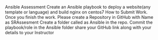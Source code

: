 Ansible Assessment
Create an Ansible playbook to deploy a website(any template or language) and build nginx on centos7
How to Submit Work.
Once you finish the work.
Please create a Repository in GitHub with Name as SRAssesment
Create a folder called as Ansible in the repo.
Commit the playbook/role in the Ansible folder
share your GitHub link along with your details to your Instructor
